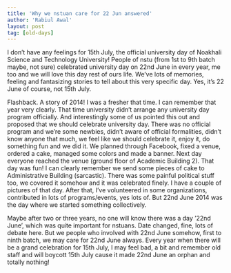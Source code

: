 ```yaml
---
title: 'Why we nstuan care for 22 Jun answered'
author: 'Rabiul Awal'
layout: post
tag: [old-days]
---
```

I don’t have any feelings for 15th July, the official university day of Noakhali Science and Technology University! People of nstu (from 1st to 9th batch maybe, not sure) celebrated university day on 22nd June in every year, me too and we will love this day rest of ours life. We’ve lots of memories, feeling and fantasizing stories to tell about this very specific day. Yes, it’s 22 June of course, not 15th July.

Flashback. A story of 2014! I was a fresher that time. I can remember that year very clearly. That time university didn’t arrange any university day program officially. And interestingly some of us pointed this out and proposed that we should celebrate university day. There was no official program and we’re some newbies, didn’t aware of official formalities, didn’t know anyone that much, we feel like we should celebrate it, enjoy it, do something fun and we did it. We planned through Facebook, fixed a venue, ordered a cake, managed some colors and made a banner. Next day everyone reached the venue (ground floor of Academic Building 2). That day was fun! I can clearly remember we send some pieces of cake to Administrative Building (sarcastic). There was some painful political stuff too, we covered it somehow and it was celebrated finely. I have a couple of pictures of that day. After that, I’ve volunteered in some organizations, contributed in lots of programs/events, yes lots of. But 22nd June 2014 was the day where we started something collectively.

Maybe after two or three years, no one will know there was a day ’22nd June’, which was quite important for nstuans. Date changed, fine, lots of debate here. But we people who involved with 22nd June somehow, first to ninth batch, we may care for 22nd June always. Every year when there will be a grand celebration for 15th July, I may feel bad, a bit and remember old staff and will boycott 15th July cause it made 22nd June an orphan and totally nothing!

